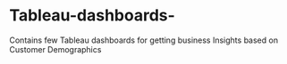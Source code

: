 # Tableau-dashboards-
Contains few Tableau dashboards for getting business Insights based on Customer Demographics 
